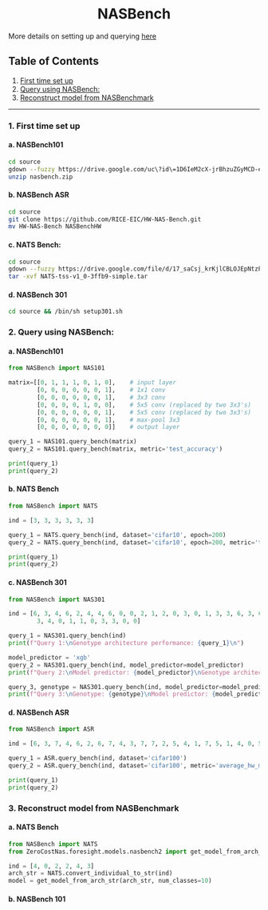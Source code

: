 <div align='center'>

# NASBench

</div>

More details on setting up and querying [here](https://colab.research.google.com/drive/1TWC0iosUhfdmNRIGW_VLw4MZfPwblWiF?authuser=1#scrollTo=u9shlcqGuzGk)

## Table of Contents
1. [First time set up](#1-first-time-set-up)
2. [Query using NASBench:](#2-query-using-nasbench)
3. [Reconstruct model from NASBenchmark](#3-reconstruct-model-from-nasbenchmark)

-----

###  1. First time set up
#### a. **NASBench101**
```bash
cd source  
gdown --fuzzy https://drive.google.com/uc\?id\=1D6IeM2cX-jrBhzuZGyMCD-emEXm6ndDW
unzip nasbench.zip
```
#### b. **NASBench ASR**
```bash
cd source 
git clone https://github.com/RICE-EIC/HW-NAS-Bench.git
mv HW-NAS-Bench NASBenchHW
```
#### c. **NATS Bench**: 
```bash
cd source
gdown --fuzzy https://drive.google.com/file/d/17_saCsj_krKjlCBLOJEpNtzPXArMCqxU/view
tar -xvf NATS-tss-v1_0-3ffb9-simple.tar
```

#### d. **NASBench 301**
```bash
cd source && /bin/sh setup301.sh
```

### 2. Query using NASBench:
#### a. **NASBench101**
```python
from NASBench import NAS101

matrix=[[0, 1, 1, 1, 0, 1, 0],    # input layer
        [0, 0, 0, 0, 0, 0, 1],    # 1x1 conv
        [0, 0, 0, 0, 0, 0, 1],    # 3x3 conv
        [0, 0, 0, 0, 1, 0, 0],    # 5x5 conv (replaced by two 3x3's)
        [0, 0, 0, 0, 0, 0, 1],    # 5x5 conv (replaced by two 3x3's)
        [0, 0, 0, 0, 0, 0, 1],    # max-pool 3x3
        [0, 0, 0, 0, 0, 0, 0]]    # output layer

query_1 = NAS101.query_bench(matrix) 
query_2 = NAS101.query_bench(matrix, metric='test_accuracy')

print(query_1)
print(query_2)
```

#### b. **NATS Bench**
```python
from NASBench import NATS

ind = [3, 3, 3, 3, 3, 3]

query_1 = NATS.query_bench(ind, dataset='cifar10', epoch=200)
query_2 = NATS.query_bench(ind, dataset='cifar10', epoch=200, metric='test-accuracy')

print(query_1)
print(query_2)
```

#### c. **NASBench 301**
```python
from NASBench import NAS301

ind = [6, 3, 4, 6, 2, 4, 4, 6, 0, 0, 2, 1, 2, 0, 3, 0, 1, 3, 3, 6, 3, 6,
        3, 4, 0, 1, 1, 0, 3, 3, 0, 0]

query_1 = NAS301.query_bench(ind)
print(f"Query 1:\nGenotype architecture performance: {query_1}\n")

model_predictor = 'xgb'
query_2 = NAS301.query_bench(ind, model_predictor=model_predictor)
print(f"Query 2:\nModel predictor: {model_predictor}\nGenotype architecture performance: {query_2}\n")

query_3, genotype = NAS301.query_bench(ind, model_predictor=model_predictor, returnGenotype=True)
print(f"Query 3:\nGenotype: {genotype}\nModel predictor: {model_predictor}\nGenotype architecture performance: {query_3}\n")
```

#### d. **NASBench ASR**
```python
from NASBench import ASR 

ind = [6, 3, 7, 4, 6, 2, 6, 7, 4, 3, 7, 7, 2, 5, 4, 1, 7, 5, 1, 4, 0, 5]

query_1 = ASR.query_bench(ind, dataset='cifar100')
query_2 = ASR.query_bench(ind, dataset='cifar100', metric='average_hw_metric')

print(query_1)
print(query_2)
```
### 3. Reconstruct model from NASBenchmark
#### a. **NATS Bench**
```python
from NASBench import NATS
from ZeroCostNas.foresight.models.nasbench2 import get_model_from_arch_str

ind = [4, 0, 2, 2, 4, 3]
arch_str = NATS.convert_individual_to_str(ind)
model = get_model_from_arch_str(arch_str, num_classes=10)
```

#### b. **NASBench 101**
```python

```